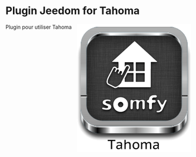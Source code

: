 # Plugin Jeedom for Tahoma

<img src="doc/images/tahoma_icon.png" align="right">

Plugin pour utiliser Tahoma